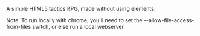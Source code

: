 A simple HTML5 tactics RPG, made without using <canvas> elements.

Note: To run locally with chrome, you'll need to set the --allow-file-access-from-files switch, or else run a local webserver